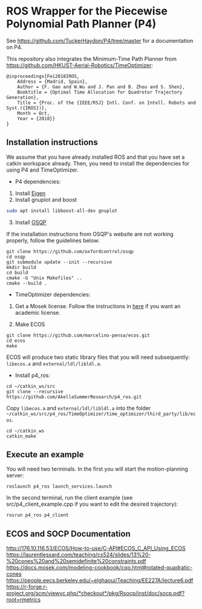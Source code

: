# ROS Wrapper for the Piecewise Polynomial Path Planner (P4)

See https://github.com/TuckerHaydon/P4/tree/master for a documentation on P4.

This repository also integrates the Minimum-Time Path Planner from https://github.com/HKUST-Aerial-Robotics/TimeOptimizer:
```
@inproceedings{Fei2018IROS,
    Address = {Madrid, Spain},
    Author = {F. Gao and W.Wu and J. Pan and B. Zhou and S. Shen},
    Booktitle = {Optimal Time Allocation for Quadrotor Trajectory Generation},
    Title = {Proc. of the {IEEE/RSJ} Intl. Conf. on Intell. Robots and Syst.({IROS})},
    Month = Oct,
    Year = {2018}}
}
```

## Installation instructions

We assume that you have already installed ROS and that you have set a catkin workspace already. Then, you need to install the dependencies for using P4 and TimeOptimizer.

- P4 dependencies:

1) Install [Eigen](http://eigen.tuxfamily.org)
2) Install gnuplot and boost
```bash
sudo apt install libboost-all-dev gnuplot
```

3) Install [OSQP](https://github.com/oxfordcontrol/osqp)

If the installation instructions from OSQP's website are not working properly, follow the guidelines below:
```
git clone https://github.com/oxfordcontrol/osqp
cd osqp
git submodule update --init --recursive
mkdir build
cd build
cmake -G "Unix Makefiles" ..
cmake --build .
```

- TimeOptimizer dependencies:

1) Get a Mosek license. Follow the instructions in [here](https://www.mosek.com/products/academic-licenses/) if you want an academic license.

2) Make ECOS

```
git clone https://github.com/marcelino-pensa/ecos.git
cd ecos
make
```

ECOS will produce two static library files that you will need subsequently: ```libecos.a``` and ```external/ldl/libldl.a```.

- Install p4_ros:

```
cd ~/catkin_ws/src
git clone --recursive https://github.com/AkellaSummerResearch/p4_ros.git
```

Copy ```libecos.a``` and ```external/ldl/libldl.a``` into the folder ```~/catkin_ws/src/p4_ros/TimeOptimizer/time_optimizer/third_party/lib/ecos```.

```
cd ~/catkin_ws
catkin_make
```

## Execute an example

You will need two terminals. In the first you will start the motion-planning server:
```
roslaunch p4_ros launch_services.launch
```

In the second terminal, run the client example (see src/p4_client_example.cpp if you want to edit the desired trajectory):

```
rosrun p4_ros p4_client
```

## ECOS and SOCP Documentation

http://176.10.116.53/ECOS/How-to-use/C-API#ECOS_C_API_Using_ECOS
https://laurentlessard.com/teaching/cs524/slides/13%20-%20cones%20and%20semidefinite%20constraints.pdf
https://docs.mosek.com/modeling-cookbook/cqo.html#rotated-quadratic-cones
https://people.eecs.berkeley.edu/~elghaoui/Teaching/EE227A/lecture6.pdf
https://r-forge.r-project.org/scm/viewvc.php/*checkout*/pkg/Rsocp/inst/doc/socp.pdf?root=rmetrics